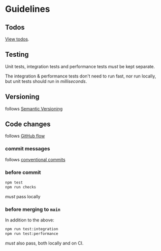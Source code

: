 # Guidelines

## Todos

[View todos][todos].

## Testing

Unit tests, integration tests and performance tests *must* be kept separate.  

The integration & performance tests don't need to run fast, nor run locally,
but unit tests should run in *milliseconds*.

## Versioning

follows [Semantic Versioning][semver]

## Code changes

follows [GitHub flow][github-flow]

### commit messages

follows [conventional commits][conv-comm]

### before commit

```bash
npm test
npm run checks
```

*must* pass locally

### before merging to `main`

In addition to the above:

```bash
npm run test:integration
npm run test:performance
```

*must* also pass, both locally and on CI.

[todos]: ./TODO.md
[semver]: https://semver.org/
[conv-comm]: https://www.conventionalcommits.org/en/v1.0.0/#summary
[github-flow]: https://docs.github.com/en/get-started/using-github/github-flow
[non-func-req]: https://en.wikipedia.org/wiki/Non-functional_requirement
